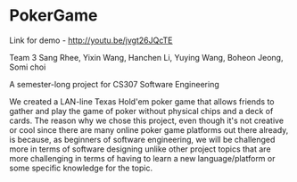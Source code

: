 PokerGame
=========

Link for demo - http://youtu.be/jvgt26JQcTE

Team 3 Sang Rhee, Yixin Wang, Hanchen Li, Yuying Wang, Boheon Jeong, Somi choi

A semester-long project for CS307 Software Engineering

We created a LAN-line Texas Hold'em poker game that allows friends to gather and play the game of poker without physical chips and a deck of cards.
The reason why we chose this project, even though it's not creative or cool since there are many online poker game platforms out there already, is because, as beginners of software engineering, we will be challenged more in terms of software designing unlike other project topics that are more challenging in terms of having to learn a new language/platform or some specific knowledge for the topic.
